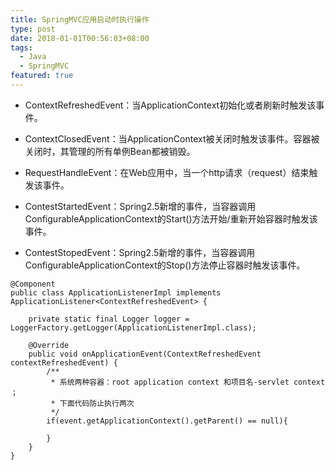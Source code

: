 ```yaml
---
title: SpringMVC应用启动时执行操作
type: post
date: 2018-01-01T00:56:03+08:00
tags:
  - Java
  - SpringMVC
featured: true
---
```


- ContextRefreshedEvent：当ApplicationContext初始化或者刷新时触发该事件。

- ContextClosedEvent：当ApplicationContext被关闭时触发该事件。容器被关闭时，其管理的所有单例Bean都被销毁。

- RequestHandleEvent：在Web应用中，当一个http请求（request）结束触发该事件。
- ContestStartedEvent：Spring2.5新增的事件，当容器调用ConfigurableApplicationContext的Start()方法开始/重新开始容器时触发该事件。

- ContestStopedEvent：Spring2.5新增的事件，当容器调用ConfigurableApplicationContext的Stop()方法停止容器时触发该事件。

```
@Component
public class ApplicationListenerImpl implements ApplicationListener<ContextRefreshedEvent> {

    private static final Logger logger = LoggerFactory.getLogger(ApplicationListenerImpl.class);

    @Override
    public void onApplicationEvent(ContextRefreshedEvent contextRefreshedEvent) {
        /**
         * 系统两种容器：root application context 和项目名-servlet context ；
         * 下面代码防止执行两次
         */
        if(event.getApplicationContext().getParent() == null){

        }
    }
}
```
